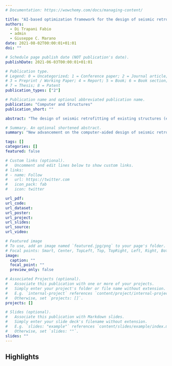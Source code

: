 ```yaml
---
# Documentation: https://wowchemy.com/docs/managing-content/

title: "AI-based optimization framework for the design of seismic retrofitting of reinforced concrete frame structures based on direct costs and EAL"
authors:
  - Di Trapani Fabio
  - admin
  - Giuseppe C. Marano
date: 2021-08-02T00:00:01+01:01
doi: ""

# Schedule page publish date (NOT publication's date).
publishDate: 2021-06-03T00:00:01+01:01

# Publication type.
# Legend: 0 = Uncategorized; 1 = Conference paper; 2 = Journal article;
# 3 = Preprint / Working Paper; 4 = Report; 5 = Book; 6 = Book section;
# 7 = Thesis; 8 = Patent
publication_types: ["2"]

# Publication name and optional abbreviated publication name.
publication: "Computer and Structures"
publication_short: ""

abstract: "The design of seismic retrofitting of existing structures (e.g. reinforced concrete or masonry structures) concerns the determination of the position and the arrangement of reinforcements or special devices. Currently, this design practice is mainly based on trial-and-error attempts and engineers’ intuition, without a formal implementation of cost / performance optimization. However, retrofitting interventions are generally associated with relevant costs, significant invasiveness, and noticeable downtime. In addition, emerging earthquake-design approaches for existing structures address not only  safety compliance, but also consider  economic losses during the nominal life. This paper proposes a novel framework, for the optimized seismic retrofitting design of reinforced concrete (RC) frame structures, to minimize retrofitting-related costs  and simultaneously controlling  the expected annual loss (EAL). The framework makes use of the capabilities offered by artificial intelligence (AI) techniques, adopting a genetic algorithm (GA) based optimization algorithm, handling constrains with a non-penalty approach through the definition of innovative parent and survival selection operators. The proposed framework implements multiple retrofitting techniques optimization for the same structure, so that both serviceability and ultimate limit states  are simultaneously controlled. The paper presents the application of the procedure with carbon fiber-reinforced polymers (CFRP) wrapping of columns and steel braces bracing. For both, the framework provides the optimal position (topological optimization) and design (sizing optimization). Results show that retrofitting costs and EAL are effectively controlled by the proposed optimization framework."

# Summary. An optional shortened abstract.
summary: "New advancement on the computer-aided design of seismic retrofitting intervention based on the evaluation of EAL"

tags: []
categories: []
featured: false

# Custom links (optional).
#   Uncomment and edit lines below to show custom links.
# links:
# - name: Follow
#   url: https://twitter.com
#   icon_pack: fab
#   icon: twitter

url_pdf: 
url_code:
url_dataset:
url_poster:
url_project:
url_slides:
url_source:
url_video:

# Featured image
# To use, add an image named `featured.jpg/png` to your page's folder. 
# Focal points: Smart, Center, TopLeft, Top, TopRight, Left, Right, BottomLeft, Bottom, BottomRight.
image:
  caption: ""
  focal_point: ""
  preview_only: false

# Associated Projects (optional).
#   Associate this publication with one or more of your projects.
#   Simply enter your project's folder or file name without extension.
#   E.g. `internal-project` references `content/project/internal-project/index.md`.
#   Otherwise, set `projects: []`.
projects: []

# Slides (optional).
#   Associate this publication with Markdown slides.
#   Simply enter your slide deck's filename without extension.
#   E.g. `slides: "example"` references `content/slides/example/index.md`.
#   Otherwise, set `slides: ""`.
slides: ""
---
```




## **Highlights**

